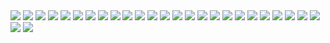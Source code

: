 <img src="IMG_2464.jpg">
<img src="IMG_2465.jpg">
<img src="IMG_2466.jpg">
<img src="IMG_2467.jpg">
<img src="IMG_2468.jpg">
<img src="IMG_2469.jpg">
<img src="IMG_2470.jpg">
<img src="IMG_2471.jpg">
<img src="IMG_2472.jpg">
<img src="IMG_2473.jpg">
<img src="IMG_2474.jpg">
<img src="IMG_2475.jpg">
<img src="IMG_2476.jpg">
<img src="IMG_2477.jpg">
<img src="IMG_2478.jpg">
<img src="IMG_2479.jpg">
<img src="IMG_2480.jpg">
<img src="IMG_2481.jpg">
<img src="IMG_2482.jpg">
<img src="IMG_2483.jpg">
<img src="IMG_2484.jpg">
<img src="IMG_2485.jpg">
<img src="IMG_2486.jpg">
<img src="IMG_2487.jpg">
<img src="IMG_2488.jpg">
<img src="IMG_2489.jpg">
<img src="IMG_2490.jpg">
